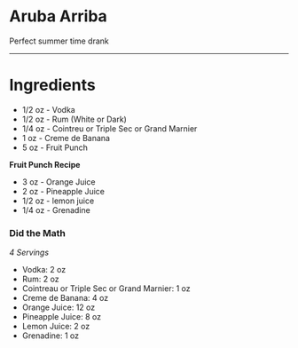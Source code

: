 # Aruba Arriba

Perfect summer time drank

----

# Ingredients

* 1/2 oz - Vodka
* 1/2 oz - Rum (White or Dark)
* 1/4 oz - Cointreu or Triple Sec or Grand Marnier
* 1 oz - Creme de Banana
* 5 oz - Fruit Punch

__Fruit Punch Recipe__
* 3 oz - Orange Juice
* 2 oz - Pineapple Juice
* 1/2 oz - lemon juice
* 1/4 oz - Grenadine


### Did the Math

_4 Servings_

* Vodka: 2 oz
* Rum: 2 oz
* Cointreau or Triple Sec or Grand Marnier: 1 oz
* Creme de Banana: 4 oz
* Orange Juice: 12 oz
* Pineapple Juice: 8 oz
* Lemon Juice: 2 oz
* Grenadine: 1 oz
